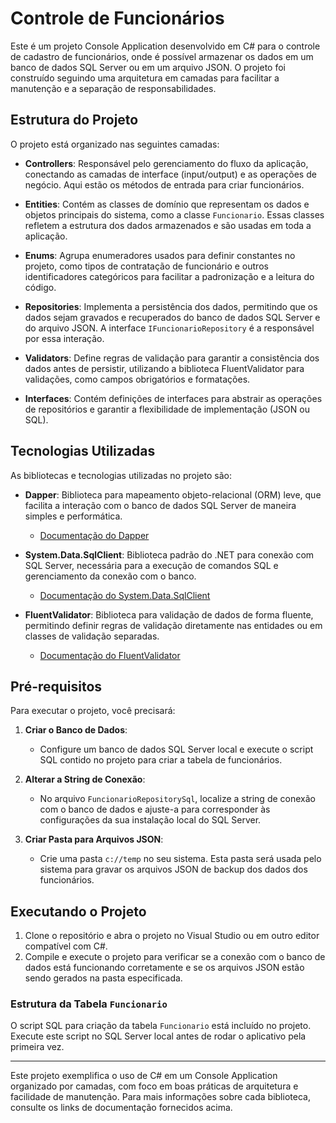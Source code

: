 # Controle de Funcionários

Este é um projeto Console Application desenvolvido em C# para o controle de cadastro de funcionários, onde é possível armazenar os dados em um banco de dados SQL Server ou em um arquivo JSON. O projeto foi construído seguindo uma arquitetura em camadas para facilitar a manutenção e a separação de responsabilidades.

## Estrutura do Projeto

O projeto está organizado nas seguintes camadas:

- **Controllers**: Responsável pelo gerenciamento do fluxo da aplicação, conectando as camadas de interface (input/output) e as operações de negócio. Aqui estão os métodos de entrada para criar funcionários.
  
- **Entities**: Contém as classes de domínio que representam os dados e objetos principais do sistema, como a classe `Funcionario`. Essas classes refletem a estrutura dos dados armazenados e são usadas em toda a aplicação.

- **Enums**: Agrupa enumeradores usados para definir constantes no projeto, como tipos de contratação de funcionário e outros identificadores categóricos para facilitar a padronização e a leitura do código.

- **Repositories**: Implementa a persistência dos dados, permitindo que os dados sejam gravados e recuperados do banco de dados SQL Server e do arquivo JSON. A interface `IFuncionarioRepository` é a responsável por essa interação.

- **Validators**: Define regras de validação para garantir a consistência dos dados antes de persistir, utilizando a biblioteca FluentValidator para validações, como campos obrigatórios e formatações.

- **Interfaces**: Contém definições de interfaces para abstrair as operações de repositórios e garantir a flexibilidade de implementação (JSON ou SQL).

## Tecnologias Utilizadas

As bibliotecas e tecnologias utilizadas no projeto são:

- **Dapper**: Biblioteca para mapeamento objeto-relacional (ORM) leve, que facilita a interação com o banco de dados SQL Server de maneira simples e performática.
  - [Documentação do Dapper](https://dapper-tutorial.net/)

- **System.Data.SqlClient**: Biblioteca padrão do .NET para conexão com SQL Server, necessária para a execução de comandos SQL e gerenciamento da conexão com o banco.
  - [Documentação do System.Data.SqlClient](https://learn.microsoft.com/en-us/dotnet/api/system.data.sqlclient)

- **FluentValidator**: Biblioteca para validação de dados de forma fluente, permitindo definir regras de validação diretamente nas entidades ou em classes de validação separadas.
  - [Documentação do FluentValidator](https://github.com/andrebaltieri/Flunt)

## Pré-requisitos

Para executar o projeto, você precisará:

1. **Criar o Banco de Dados**:
   - Configure um banco de dados SQL Server local e execute o script SQL contido no projeto para criar a tabela de funcionários.

2. **Alterar a String de Conexão**:
   - No arquivo `FuncionarioRepositorySql`, localize a string de conexão com o banco de dados e ajuste-a para corresponder às configurações da sua instalação local do SQL Server.

3. **Criar Pasta para Arquivos JSON**:
   - Crie uma pasta `c://temp` no seu sistema. Esta pasta será usada pelo sistema para gravar os arquivos JSON de backup dos dados dos funcionários.

## Executando o Projeto

1. Clone o repositório e abra o projeto no Visual Studio ou em outro editor compatível com C#.
2. Compile e execute o projeto para verificar se a conexão com o banco de dados está funcionando corretamente e se os arquivos JSON estão sendo gerados na pasta especificada.

### Estrutura da Tabela `Funcionario`

O script SQL para criação da tabela `Funcionario` está incluído no projeto. Execute este script no SQL Server local antes de rodar o aplicativo pela primeira vez.

---

Este projeto exemplifica o uso de C# em um Console Application organizado por camadas, com foco em boas práticas de arquitetura e facilidade de manutenção. Para mais informações sobre cada biblioteca, consulte os links de documentação fornecidos acima.

